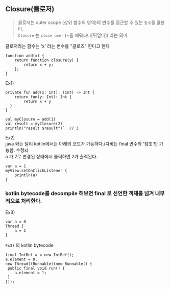 ## Closure(클로저)

>클로저는 outer scope (상위 함수의 영역)의 변수를 접근할 수 있는 `함수`를 말한다.  
`Closure` 는 `close over` (~을 에워싸다[뒤덮다]) 라는 의미.

클로저라는 함수는 'x' 라는 변수를 "클로즈" 한다고 한다
```
function add(x) {
    return function closure(y) {
        return x + y;
    };
}
```

Ex1)
```
private fun add(x: Int): (Int) -> Int {
    return fun(y: Int): Int {
        return x + y
  }
}

val myClosure = add(1)
val result = myClosure(2)
println("result $result")`  // 3
```

Ex2)  
java 와는 달리 kotlin에서는 아래의 코드가 가능하다.(자바는 final 변수의 '참조'만 가능함. 수정x)  
a 가 2로 변경된 상태에서 클릭하면 2가 출력된다.
```
var a = 1
myView.setOnClickListener {
    println(a)
}
```

### kotlin bytecode를 decompile 해보면 final 로 선언한 객체를 넘겨 내부적으로 처리한다.

Ex3)
```
var a = 0
Thread {
    a = 1
}
```

`Ex3)` 의 kotlin bytecode
```
final IntRef a = new IntRef();
a.element = 0;
new Thread((Runnable)(new Runnable() {
 public final void run() {
    a.element = 1;
 }
}));
```






